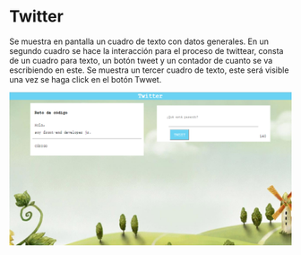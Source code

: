 # Twitter

Se muestra en pantalla un cuadro de texto con datos generales.
En un segundo cuadro se hace la interacción para el proceso de twittear, consta de un cuadro para texto, un botón tweet y un contador de cuanto se va escribiendo en este.
Se muestra un tercer cuadro de texto, este será visible una vez se haga click en el botón Twwet.

![Sin titulo](assets/image/image-twitter.png)